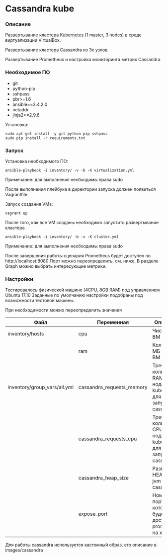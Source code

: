 # Cassandra kube #

### Описание ###
Развертывание кластера Kubernetes (1 master, 3 nodes) в среде виртуализации 
VirtualBox. 

Развертывание кластера Cassandra из 3х узлов.

Развертывание Prometheus и настройка мониторинга метрик Cassandra.

### Необходимое ПО ###
- git
- python-pip
- sshpass
- pbr>=1.6
- ansible==2.4.2.0
- netaddr
- jinja2>=2.9.6

Установка:
```
sudo apt-get install -y git python-pip sshpass
sudo pip install -r requirements.txt
```

### Запуск ###

Установка необходимого ПО:
```
ansible-playbook -i inventory/ -v -b -K virtualization.yml
```
Примечание: для выполнения необходимы права sudo

После выполнения плейбука в директории запуска должен появиться Vagrantfile

Запуск создания VMs:
```
vagrant up
```
После того, как все VM созданы необходимо запустить развертывание кластера
```
ansible-playbook -i inventory/ -b -v -K cluster.yml 
```
Примечание: для выполнения необходимы права sudo

После завершения работы сценария Prometheus будет доступен по http://localhost:8080
Порт можно переопределить, см. ниже.
В разделе Graph можно выбрать интересующие метрики. 

### Настройки ###
Тестировалось физической машине (4CPU, 8GB RAM) под управлением Ubuntu 17.10
Заданные по умолчанию настройки подобраны под возможности тестовой машины.

При необходимости можно переопределить значения

| Файл                         | Переменная                | Описание                                                          | Примечание                                           |
|------------------------------|---------------------------|-------------------------------------------------------------------|------------------------------------------------------|
| inventory/hosts              | cpu                       | Число ядер ВМ                                                     |                                                      |
|                              | ram                       | Количество МБ RAM на ВМ                                           |                                                      |
| inventory/group_vars/all.yml | cassandra_requests_memory | Требуемое количество RAM на ноде kubernetes для запуска cassandra |                                                      |
|                              | cassandra_requests_cpu    | Требуемое количество CPU на ноде kubernetes для запуска cassandra |                                                      |
|                              | cassandra_heap_size       | Размер HEAP_SIZE jvm cassandra                                    |                                                      |
|                              | expose_port               | Номер порта по которому будет доступен prometheus на хосте        | Перед запуском убедиться, что укзанный порт свободен |

Для работы cassandra используется кастомный образ, его описание в images/cassandra